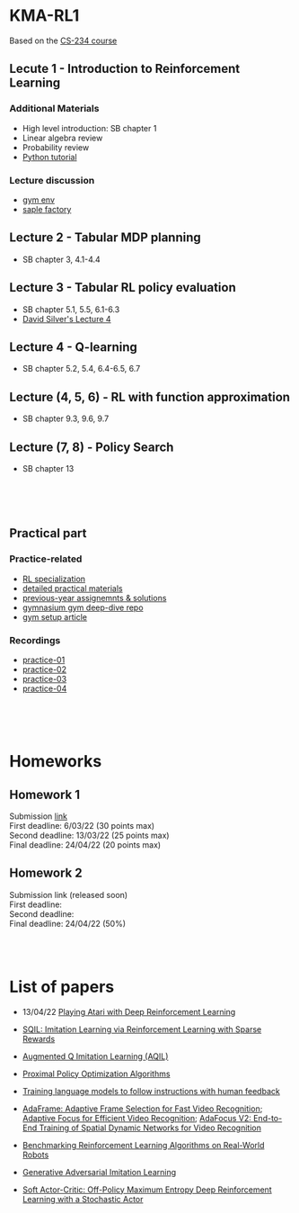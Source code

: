 # KMA-RL1

Based on the [CS-234 course](https://www.youtube.com/playlist?list=PLoROMvodv4rOSOPzutgyCTapiGlY2Nd8u)

## Lecute 1 - Introduction to Reinforcement Learning

### Additional Materials
- High level introduction: SB chapter 1
- Linear algebra review
- Probability review
- [Python tutorial](https://cs231n.github.io/python-numpy-tutorial/)

### Lecture discussion
- [gym env](https://www.gymlibrary.dev)
- [saple factory](https://github.com/alex-petrenko/sample-factory) 

## Lecture 2 - Tabular MDP planning
- SB chapter 3, 4.1-4.4

## Lecture 3 - Tabular RL policy evaluation
- SB chapter 5.1, 5.5, 6.1-6.3
- [David Silver's Lecture 4](https://www.davidsilver.uk/teaching/)

## Lecture 4 - Q-learning
- SB chapter 5.2, 5.4, 6.4-6.5, 6.7

## Lecture (4, 5, 6) - RL with function approximation
- SB chapter 9.3, 9.6, 9.7

## Lecture (7, 8) - Policy Search 
- SB chapter 13


</br>
</br>
</br>

## Practical part

### Practice-related
- [RL specialization](https://github.com/ChanchalKumarMaji/Reinforcement-Learning-Specialization)
- [detailed practical materials](https://github.com/dennybritz/reinforcement-learning)
- [previous-year assignemnts & solutions](https://github.com/righteousronin/Portfolio/tree/main/Reinforcement%20Learning)
- [gymnasium gym deep-dive repo](https://github.com/WhatIThinkAbout/BabyRobotGym)
- [gym setup article](https://towardsdatascience.com/creating-a-custom-gym-environment-for-jupyter-notebooks-e17024474617)

### Recordings
- [practice-01](https://youtu.be/897q4tPmsGg)
- [practice-02](https://youtu.be/-dWOD5SBgfs)
- [practice-03](https://youtu.be/qhib3DFOEpY)
- [practice-04](https://youtu.be/vTA-QeCzmZ0)

</br>
</br>
</br>

# Homeworks

## Homework 1
Submission [link](https://forms.gle/QzL7sAmMEgUeYxx57) </br>
First deadline: 6/03/22 (30 points max)</br>
Second deadline: 13/03/22 (25 points max)</br>
Final deadline: 24/04/22 (20 points max)</br>

## Homework 2
Submission link (released soon)</br>
First deadline: </br>
Second deadline:</br>
Final deadline: 24/04/22 (50%)</br>

</br>
</br>


# List of papers
- 13/04/22  [Playing Atari with Deep Reinforcement Learning](https://arxiv.org/abs/1312.5602)

- [SQIL: Imitation Learning via Reinforcement Learning with Sparse Rewards](https://arxiv.org/abs/1905.11108)
- [Augmented Q Imitation Learning (AQIL)](https://arxiv.org/abs/2004.00993)
- [Proximal Policy Optimization Algorithms](https://arxiv.org/abs/1707.06347)
- [Training language models to follow instructions with human feedback](https://arxiv.org/abs/2203.02155)
- [AdaFrame: Adaptive Frame Selection for Fast Video Recognition](https://arxiv.org/abs/1811.12432); [Adaptive Focus for Efficient Video Recognition](https://arxiv.org/pdf/2105.03245.pdf); [AdaFocus V2: End-to-End Training of Spatial Dynamic Networks for Video Recognition](https://arxiv.org/pdf/2112.14238.pdf)
- [Benchmarking Reinforcement Learning Algorithms on Real-World Robots](https://arxiv.org/abs/1809.07731)
- [Generative Adversarial Imitation Learning](https://arxiv.org/abs/1606.03476)
- [Soft Actor-Critic: Off-Policy Maximum Entropy Deep Reinforcement Learning with a Stochastic Actor](https://arxiv.org/abs/1801.01290)
